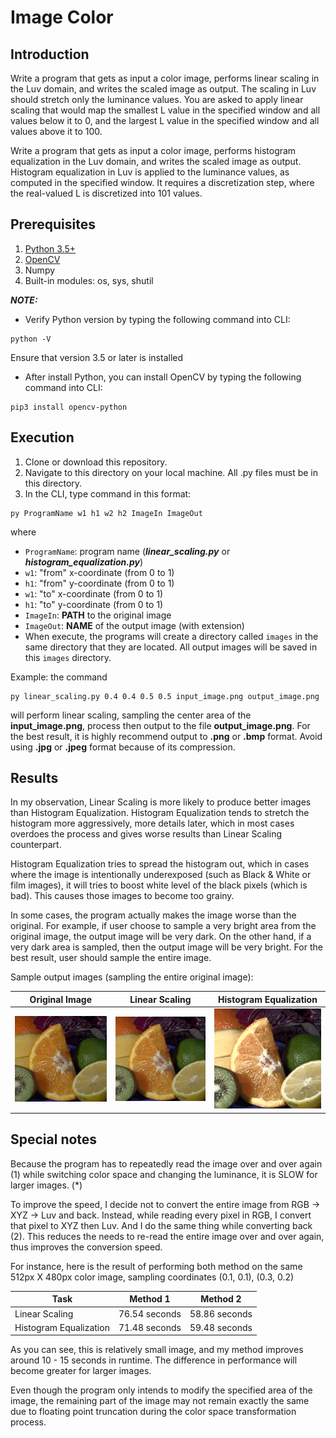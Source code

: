 # Image Color

## Introduction

Write a program that gets as input a color image, performs linear scaling in the Luv domain, and writes
the scaled image as output. The scaling in Luv should stretch only the luminance values. You are asked to
apply linear scaling that would map the smallest L value in the specified window and all values below it
to 0, and the largest L value in the specified window and all values above it to 100.

Write a program that gets as input a color image, performs histogram equalization in the Luv domain, and
writes the scaled image as output. Histogram equalization in Luv is applied to the luminance values, as
computed in the specified window. It requires a discretization step, where the real-valued L is discretized
into 101 values.


## Prerequisites

1. [Python 3.5+](https://www.python.org/)
2. [OpenCV](https://opencv.org/)
3. Numpy
4. Built-in modules: os, sys, shutil

*__NOTE:__*

- Verify Python version by typing the following command into CLI:
```
python -V
```
Ensure that version 3.5 or later is installed
- After install Python, you can install OpenCV by typing the following command into CLI:
```
pip3 install opencv-python
```


## Execution

1. Clone or download this repository.
2. Navigate to this directory on your local machine. All .py files must be in this directory.
3. In the CLI, type command in this format:
```
py ProgramName w1 h1 w2 h2 ImageIn ImageOut
```
where
        
- `ProgramName`: program name (*__linear_scaling.py__* or *__histogram_equalization.py__*)
- `w1`: "from" x-coordinate (from 0 to 1)
- `h1`: "from" y-coordinate (from 0 to 1)
- `w1`: "to" x-coordinate (from 0 to 1)
- `h1`: "to" y-coordinate (from 0 to 1)
- `ImageIn`: __PATH__ to the original image
- `ImageOut`: __NAME__ of the output image (with extension)
- When execute, the programs will create a directory called `images`
in the same directory that they are located. All output images will be saved
in this `images` directory.

Example: the command
```
py linear_scaling.py 0.4 0.4 0.5 0.5 input_image.png output_image.png
```
will perform linear scaling, sampling the center area of the __input_image.png__, process then output to the file __output_image.png__. For the best result, it is highly recommend output to __.png__ or __.bmp__ format. Avoid using __.jpg__ or __.jpeg__ format because of its compression.


## Results

In my observation, Linear Scaling is more likely to produce better images than Histogram Equalization. Histogram Equalization tends to stretch the histogram more aggressively, more details later, which in most cases overdoes the process and gives worse results than Linear Scaling counterpart.

Histogram Equalization tries to spread the histogram out, which in cases where the image is
intentionally underexposed (such as Black & White or film images), it will tries to boost white level
of the black pixels (which is bad). This causes those images to become too grainy.

In some cases, the program actually makes the image worse than the original.
For example, if user choose to sample a very bright area from the original image,
the output image will be very dark. On the other hand, if a very dark area is sampled,
then the output image will be very bright. For the best result, user should sample the entire image.

Sample output images (sampling the entire original image):

| Original Image                 | Linear Scaling                              | Histogram Equalization      |
| ------------------------------ |-------------------------------------------- | ------------- |
| ![Original](images/fruits.jpg) | ![Linear Scaling](images/fruits_ls_all.png) | ![Histogram Equalization](images/fruits_he_all.png) |


## Special notes

Because the program has to repeatedly read the image over and over again (1)
while switching color space and changing the luminance, it is SLOW for larger images. (*) 

To improve the speed, I decide not to convert the entire image from RGB -> XYZ -> Luv and back.
Instead, while reading every pixel in RGB, I convert that pixel to XYZ then Luv. And I do the
same thing while converting back (2). This reduces the needs to re-read the entire image over and
over again, thus improves the conversion speed.

For instance, here is the result of performing both method on the same 512px X 480px color image, sampling coordinates (0.1, 0.1), (0.3, 0.2)

| Task                   | Method 1      | Method 2      |
| ---------------------- |-------------- | ------------- |
| Linear Scaling         | 76.54 seconds | 58.86 seconds |
| Histogram Equalization | 71.48 seconds | 59.48 seconds |

As you can see, this is relatively small image, and  my method improves around 10 - 15 seconds
in runtime. The difference in performance will become greater for larger images.

Even though the program only intends to modify the specified area of the image,
the remaining part of the image may not remain exactly the same due to floating point
truncation during the color space transformation process.

